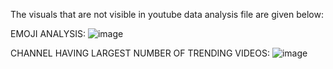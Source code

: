 The visuals that are not visible in youtube data analysis file are given below:

EMOJI ANALYSIS: 
![image](https://github.com/user-attachments/assets/b3527fea-901b-4555-986a-b5c2d1797442)




CHANNEL HAVING LARGEST NUMBER OF TRENDING VIDEOS: 
![image](https://github.com/user-attachments/assets/c5768535-d2b8-4c70-8fe2-460fc23e0855)
